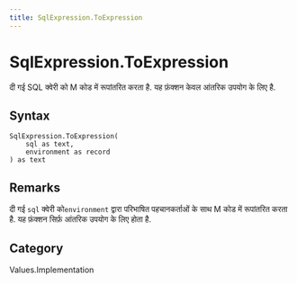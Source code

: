 ```yaml
---
title: SqlExpression.ToExpression
---
```


# SqlExpression.ToExpression


दी गई SQL क्वेरी को M कोड में रूपांतरित करता है. यह फ़ंक्शन केवल आंतरिक उपयोग के लिए है.


## Syntax

```powerquery
SqlExpression.ToExpression(
    sql as text,
    environment as record
) as text
```


## Remarks

दी गई <code>sql</code> क्वेरी को<code>environment</code> द्वारा परिभाषित पहचानकर्ताओं के साथ M कोड में रूपांतरित करता है. यह फ़ंक्शन सिर्फ़ आंतरिक उपयोग के लिए होता है.



## Category
Values.Implementation
